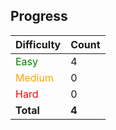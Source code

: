 ## Progress

| Difficulty | Count |
| ---------- | ----- |
| <span style="color:green">Easy</span>       | 4 |
| <span style="color:orange">Medium</span>     | 0 |
| <span style="color:red">Hard</span>       | 0 |
| **Total**  | **4** |
